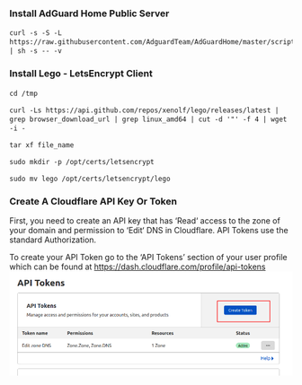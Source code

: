 ### Install AdGuard Home Public Server
```
curl -s -S -L https://raw.githubusercontent.com/AdguardTeam/AdGuardHome/master/scripts/install.sh | sh -s -- -v
```
### Install Lego - LetsEncrypt Client
```
cd /tmp
```
```
curl -Ls https://api.github.com/repos/xenolf/lego/releases/latest | grep browser_download_url | grep linux_amd64 | cut -d '"' -f 4 | wget -i -
```
```
tar xf file_name
```
```
sudo mkdir -p /opt/certs/letsencrypt
```
```
sudo mv lego /opt/certs/letsencrypt/lego
```
### Create A Cloudflare API Key Or Token
First, you need to create an API key that has ‘Read‘ access to the zone of your domain and permission to ‘Edit‘ DNS in Cloudflare. API Tokens use the standard Authorization.

To create your API Token go to the ‘API Tokens’ section of your user profile which can be found at https://dash.cloudflare.com/profile/api-tokens
![b](https://raw.githubusercontent.com/OPPAINONYMOUS/oppai-archive/main/Install_AdGuard_DoH/%231.png)



